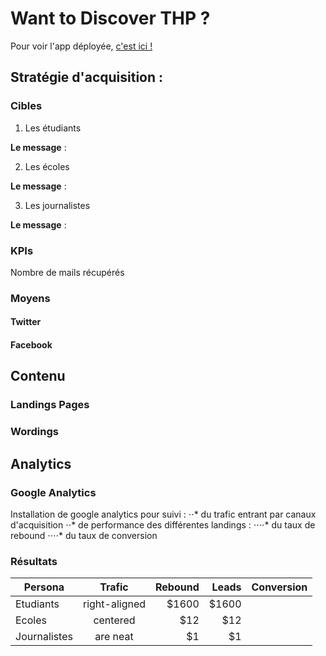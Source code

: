 # Want to Discover THP ?

Pour voir l'app déployée, [c'est ici !](https://discover-thp.herokuapp.com/)

## Stratégie d'acquisition :

### Cibles 

1. Les étudiants

**Le message** :

2. Les écoles

**Le message** :

3. Les journalistes

**Le message** :

### KPIs

Nombre de mails récupérés

### Moyens

#### Twitter
#### Facebook

## Contenu

### Landings Pages
### Wordings

## Analytics

### Google Analytics

Installation de google analytics pour suivi :
⋅⋅* du trafic entrant par canaux d'acquisition
⋅⋅* de performance des différentes landings :
⋅⋅⋅⋅* du taux de rebound
⋅⋅⋅⋅* du taux de conversion 

### Résultats

| Persona        | Trafic       | Rebound  | Leads |  Conversion 
| -------------- |:------------:| --------:| -----:| -----------:
| Etudiants      | right-aligned| $1600    | $1600 |
| Ecoles         | centered     |   $12    |$12    |
| Journalistes   | are neat     |    $1    | $1    |


